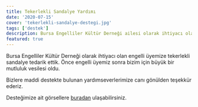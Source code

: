 ```yaml
---
title: Tekerlekli Sandalye Yardımı
date: '2020-07-15'
cover: 'tekerlekli-sandalye-destegi.jpg'
tags: ['destek']
description: Bursa Engelliler Kültür Derneği ailesi olarak ihtiyacı olan engelli üyemize tekerlekli sandalye tedarik ettik.
featured: true
---
```


Bursa Engelliler Kültür Derneği olarak ihtiyacı olan engelli üyemize tekerlekli sandalye tedarik ettik. Önce engelli üyemiz sonra bizim için büyük bir mutluluk vesilesi oldu.

Bizlere maddi destekte bulunan yardımseverlerimize canı gönülden teşekkür ederiz.

Desteğimize ait görsellere <a href="https://photos.app.goo.gl/rvCLAc855UDGuAnY8" target="_blank" rel="noopener noreferrer">buradan</a> ulaşabilirsiniz.
